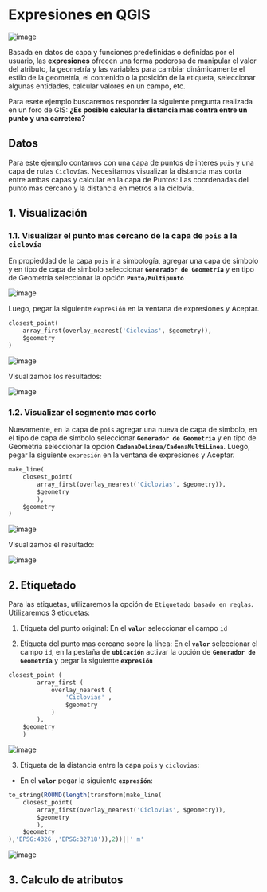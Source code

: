 # Expresiones en QGIS

![image](https://user-images.githubusercontent.com/88239150/207866370-0f133589-22bf-4879-b287-d6ce4364e801.png)

Basada en datos de capa y funciones predefinidas o definidas por el usuario, las **expresiones** ofrecen una forma poderosa de manipular el valor del atributo, la geometría y las variables para cambiar dinámicamente el estilo de la geometría, el contenido o la posición de la etiqueta, seleccionar algunas entidades, calcular valores en un campo, etc.

Para esete ejemplo buscaremos responder la siguiente pregunta realizada en un foro de GIS: **¿Es posible calcular la distancia mas contra entre un punto y una carretera?**

## Datos

Para este ejemplo contamos con una capa de puntos de interes `pois` y una capa de rutas `Ciclovías`. Necesitamos visualizar la distancia mas corta entre ambas capas y calcular en la capa de Puntos: Las coordenadas del punto mas cercano y la distancia en metros a la ciclovía.

## 1. Visualización

### 1.1. Visualizar el punto mas cercano de la capa de `pois` a la `ciclovía`

En propieddad de la capa `pois` ir a simbología, agregar una capa de simbolo y en tipo de capa de simbolo seleccionar **`Generador de Geometría`** y en tipo de Geometría seleccionar la opción **`Punto/Multipunto`**

![image](https://user-images.githubusercontent.com/88239150/207869085-98665583-24dc-4420-8f0c-8a255b8e8a77.png)

Luego, pegar la siguiente `expresión` en la ventana de expresiones y Aceptar.

```sql
closest_point(
	array_first(overlay_nearest('Ciclovias', $geometry)), 
	$geometry
)
```

![image](https://user-images.githubusercontent.com/88239150/207869663-9672d7d9-c5c8-41f9-a01c-4e9e4b6f2ce7.png)

Visualizamos los resultados:

![image](https://user-images.githubusercontent.com/88239150/207870306-0eb04648-a939-43b8-a27b-f62a9fd278a5.png)


### 1.2. Visualizar el segmento mas corto

Nuevamente, en la capa de `pois` agregar una nueva de capa de simbolo, en el tipo de capa de simbolo seleccionar **`Generador de Geometría`** y en tipo de Geometría seleccionar la opción **`CadenaDeLinea/CadenaMultiLinea`**. Luego, pegar la siguiente `expresión` en la ventana de expresiones y Aceptar.

```sql
make_line(
	closest_point(
		array_first(overlay_nearest('Ciclovias', $geometry)), 
		$geometry
		),
	$geometry
)
```

![image](https://user-images.githubusercontent.com/88239150/207870999-6bbd662d-a35a-4cc2-ba39-d382ef24d49e.png)

Visualizamos el resultado:

![image](https://user-images.githubusercontent.com/88239150/207871246-07de4d7f-00a3-4a3a-b3c3-a753e877ca3d.png)


## 2. Etiquetado

Para las etiquetas, utilizaremos la opción de `Etiquetado basado en reglas`. Utilizaremos 3 etiquetas:

1. Etiqueta del punto original: En el **`valor`** seleccionar el campo `id`


2. Etiqueta del punto mas cercano sobre la línea: En el **`valor`** seleccionar el campo `id`, en la pestaña de **`ubicación`** activar la opción de **`Generador de Geometría`** y pegar la siguiente **`expresión`**

```sql
closest_point (
        array_first (
            overlay_nearest (
                'Ciclovias' , 
                $geometry
            )
        ), 
    $geometry
    )
```

![image](https://user-images.githubusercontent.com/88239150/207872555-7fe43dc6-266f-40b3-88ec-1fbca6c23e90.png)

3. Etiqueta de la distancia entre la capa `pois` y `ciclovias`:

  * En el **`valor`** pegar la siguiente **`expresión`**:

```sql
to_string(ROUND(length(transform(make_line(
	closest_point(
		array_first(overlay_nearest('Ciclovias', $geometry)), 
		$geometry
		),
	$geometry
),'EPSG:4326','EPSG:32718')),2))||' m'
```

![image](https://user-images.githubusercontent.com/88239150/207873274-de0e734f-21c7-4223-9c68-e2afbec08141.png)


## 3. Calculo de atributos



